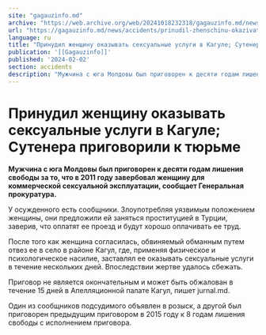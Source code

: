 ```yaml
---
site: "gagauzinfo.md"
archive: "https://web.archive.org/web/20241018232318/gagauzinfo.md/news/accidents/prinudil-zhenschinu-okazivat-seksualnie-uslugi-v-kagule-sutenera-prigovorili-k-tyurme"
url: "https://gagauzinfo.md/news/accidents/prinudil-zhenschinu-okazivat-seksualnie-uslugi-v-kagule-sutenera-prigovorili-k-tyurme"
language: ru
title: "Принудил женщину оказывать сексуальные услуги в Кагуле; Сутенера приговорили к тюрьме"
publication: '[[Gagauzinfo]]'
published: '2024-02-02'
section: accidents
description: "Мужчина с юга Молдовы был приговорен к десяти годам лишения свободы за то, что в 2011 году завербовал женщину для коммерческой сексуальной эксплуатации, сообщает Генеральная прокуратура."
---
```


# Принудил женщину оказывать сексуальные услуги в Кагуле; Сутенера приговорили к тюрьме

**Мужчина с юга Молдовы был приговорен к десяти годам лишения свободы за то, что в 2011 году завербовал женщину для коммерческой сексуальной эксплуатации, сообщает Генеральная прокуратура.**

У осужденного есть сообщники. Злоупотребляя уязвимым положением женщины, они предложили ей заняться проституцией в Турции, заверив, что оплатят ее проезд и будут хорошо оплачивать ее труд.

После того как женщина согласилась, обвиняемый обманным путем отвез ее в село в районе Кагул, где, применяя физическое и психологическое насилие, заставлял ее оказывать сексуальные услуги в течение нескольких дней. Впоследствии жертве удалось сбежать.

Приговор не является окончательным и может быть обжалован в течение 15 дней в Апелляционной палате Кагул, пишет jurnal.md.

Один из сообщников подсудимого объявлен в розыск, а другой был приговорен предыдущим приговором в 2015 году к 8 годам лишения свободы с исполнением приговора.